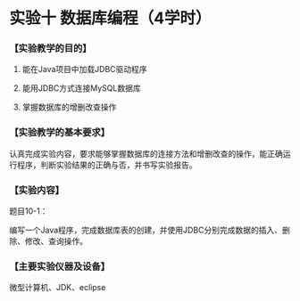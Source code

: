 # 实验十 数据库编程（4学时）

### 【实验教学的目的】

1. 能在Java项目中加载JDBC驱动程序

2. 能用JDBC方式连接MySQL数据库

3. 掌握数据库的增删改查操作

### 【实验教学的基本要求】

认真完成实验内容，要求能够掌握数据库的连接方法和增删改查的操作，能正确运行程序，判断实验结果的正确与否，并书写实验报告。

### 【实验内容】

题目10-1：

编写一个Java程序，完成数据库表的创建，并使用JDBC分别完成数据的插入、删除、修改、查询操作。

### 【主要实验仪器及设备】

微型计算机、JDK、eclipse

